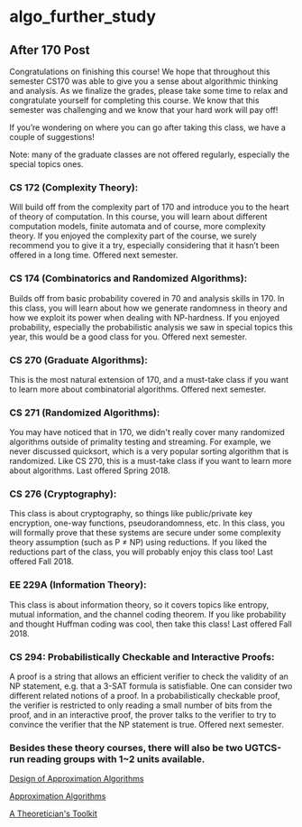 # algo_further_study

## After 170 Post
Congratulations on finishing this course! We hope that throughout this semester CS170 was able to give you a sense about algorithmic thinking and analysis. As we finalize the grades, please take some time to relax and congratulate yourself for completing this course. We know that this semester was challenging and we know that your hard work will pay off!

If you’re wondering on where you can go after taking this class, we have a couple of suggestions!

Note: many of the graduate classes are not offered regularly, especially the special topics ones.

### CS 172 (Complexity Theory): 
Will build off from the complexity part of 170 and introduce you to the heart of theory of computation. In this course, you will learn about different computation models, finite automata and of course, more complexity theory. If you enjoyed the complexity part of the course, we surely recommend you to give it a try, especially considering that it hasn’t been offered in a long time. Offered next semester.

### CS 174 (Combinatorics and Randomized Algorithms):  
Builds off from basic probability covered in 70 and analysis skills in 170. In this class, you will learn about how we generate randomness in theory and how we exploit its power when dealing with NP-hardness. If you enjoyed probability, especially the probabilistic analysis we saw in special topics this year, this would be a good class for you. Offered next semester.

### CS 270 (Graduate Algorithms): 
This is the most natural extension of 170, and a must-take class if you want to learn more about combinatorial algorithms. Offered next semester.

### CS 271 (Randomized Algorithms): 
You may have noticed that in 170, we didn't really cover many randomized algorithms outside of primality testing and streaming. For example, we never discussed quicksort, which is a very popular sorting algorithm that is randomized. Like CS 270, this is a must-take class if you want to learn more about algorithms. Last offered Spring 2018.

### CS 276 (Cryptography): 
This class is about cryptography, so things like public/private key encryption, one-way functions, pseudorandomness, etc. In this class, you will formally prove that these systems are secure under some complexity theory assumption (such as P ≠ NP) using reductions. If you liked the reductions part of the class, you will probably enjoy this class too! Last offered Fall 2018.

### EE 229A (Information Theory): 
This class is about information theory, so it covers topics like entropy, mutual information, and the channel coding theorem. If you like probability and thought Huffman coding was cool, then take this class! Last offered Fall 2018.

### CS 294: Probabilistically Checkable and Interactive Proofs: 
A proof is a string that allows an efficient verifier to check the validity of an NP statement, e.g. that a 3-SAT formula is satisfiable. One can consider two different related notions of a proof. In a probabilistically checkable proof, the verifier is restricted to only reading a small number of bits from the proof, and in an interactive proof, the prover talks to the verifier to try to convince the verifier that the NP statement is true. Offered next semester.

### Besides these theory courses, there will also be two UGTCS-run reading groups with 1~2 units available.

[Design of Approximation Algorithms](http://www.designofapproxalgs.com/)

[Approximation Algorithms](https://docs.google.com/forms/d/e/1FAIpQLSfAw837jDL9cQ_sbkguTuOVVbGvcJkPEWLlxEHPRfWtyCgmlA/viewform)

[A Theoretician's Toolkit](https://docs.google.com/forms/d/e/1FAIpQLSedGzUg69CBrm-5Uo9FEj1CHdWIYYlA0Gaam4RZk-EGOaJDhQ/viewform)